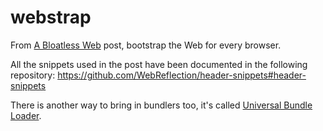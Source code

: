 # webstrap

From [A Bloatless Web](https://medium.com/@WebReflection/a-bloatless-web-d4f811c7991b) post, 
bootstrap the Web for every browser.

All the snippets used in the post have been documented in the following repository:
https://github.com/WebReflection/header-snippets#header-snippets

There is another way to bring in bundlers too, it's called [Universal Bundle Loader](https://github.com/WebReflection/ubl#ubl).
